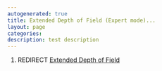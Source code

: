 ```yaml
---
autogenerated: true
title: Extended Depth of Field (Expert mode)...
layout: page
categories: 
description: test description
---
```


1.  REDIRECT [Extended Depth of Field](Extended_Depth_of_Field)
